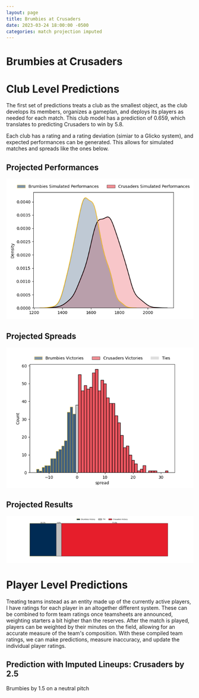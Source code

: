 ```yaml
---  
layout: page  
title: Brumbies at Crusaders  
date: 2023-03-24 18:00:00 -0500  
categories: match projection imputed  
---
```

# Brumbies at Crusaders

# Club Level Predictions


The first set of predictions treats a club as the smallest object, as the club develops its members, organizes a gameplan, and deploys its players as needed for each match. This club model has a prediction of 0.659, which translates to predicting Crusaders to win by 5.8.

Each club has a rating and a rating deviation (simiar to a Glicko system), and expected performances can be generated. This allows for simulated matches and spreads like the ones below.
## Projected Performances


![Projected Performances](plots/performances_2023-03-24-Crusaders-Brumbies.png)
## Projected Spreads


![Projected Spreads](plots/spreads_2023-03-24-Crusaders-Brumbies.png)
## Projected Results


![Projected Results](plots/resultbar_2023-03-24-Crusaders-Brumbies.png)
# Player Level Predictions


Treating teams instead as an entity made up of the currently active players, I have ratings for each player in an altogether different system. These can be combined to form team ratings once teamsheets are announced, weighting starters a bit higher than the reserves. After the match is played, players can be weighted by their minutes on the field, allowing for an accurate measure of the team's composition. With these compiled team ratings, we can make predictions, measure inaccuracy, and update the individual player ratings.
## Prediction with Imputed Lineups: Crusaders by 2.5


Brumbies by 1.5 on a neutral pitch

